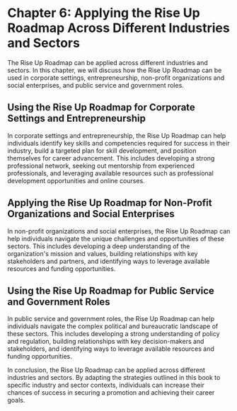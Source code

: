 Chapter 6: Applying the Rise Up Roadmap Across Different Industries and Sectors
===============================================================================

The Rise Up Roadmap can be applied across different industries and sectors. In this chapter, we will discuss how the Rise Up Roadmap can be used in corporate settings, entrepreneurship, non-profit organizations and social enterprises, and public service and government roles.

Using the Rise Up Roadmap for Corporate Settings and Entrepreneurship
---------------------------------------------------------------------

In corporate settings and entrepreneurship, the Rise Up Roadmap can help individuals identify key skills and competencies required for success in their industry, build a targeted plan for skill development, and position themselves for career advancement. This includes developing a strong professional network, seeking out mentorship from experienced professionals, and leveraging available resources such as professional development opportunities and online courses.

Applying the Rise Up Roadmap for Non-Profit Organizations and Social Enterprises
--------------------------------------------------------------------------------

In non-profit organizations and social enterprises, the Rise Up Roadmap can help individuals navigate the unique challenges and opportunities of these sectors. This includes developing a deep understanding of the organization's mission and values, building relationships with key stakeholders and partners, and identifying ways to leverage available resources and funding opportunities.

Using the Rise Up Roadmap for Public Service and Government Roles
-----------------------------------------------------------------

In public service and government roles, the Rise Up Roadmap can help individuals navigate the complex political and bureaucratic landscape of these sectors. This includes developing a strong understanding of policy and regulation, building relationships with key decision-makers and stakeholders, and identifying ways to leverage available resources and funding opportunities.

In conclusion, the Rise Up Roadmap can be applied across different industries and sectors. By adapting the strategies outlined in this book to specific industry and sector contexts, individuals can increase their chances of success in securing a promotion and achieving their career goals.
